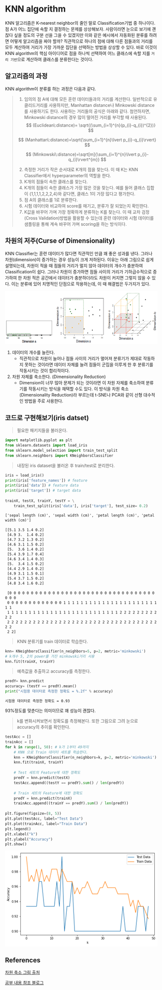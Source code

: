 # KNN algorithm

KNN 알고리즘은 K-nearest neighbor의 줄인 말로 Classification기법 중 하나이다. 점 A가 어느 집단에 속할 지 결정하는 문제를 상상해보자. 사람이라면 눈으로 보기에 괜찮다 싶을 정도의 구분 선을 그을 수 있겠지만 이와 같은 예시에서 자동화된 분류를 하려면 어떻게 알고리즘을 짜야 할까? 직관적으로 하나의 점에 대해 다른 점들과의 거리를 모두 계산하여 거리가 가장 가까운 집단을 선택하는 방법을 상상할 수 있다. 바로 이것이 KNN algorithm의 핵심 아이디어로 점을 하나씩 선택하여 어느 클래스에 속할 지를 `거리 기반`으로 계산하여 클래스를 분류한다는 것이다. 



## 알고리즘의 과정

KNN algorithm이 분류를 하는 과정은 다음과 같다.

> 1. 임의의 점 A에 대해 모든 훈련 데이터들과의 거리를 계산한다. 일반적으로 유클리드거리를 사용하지만, Manhattan distance나 Minkowski distance를 사용하기도 한다. 사용하는 거리들의 공식은 아래와 같다. 첨언하자면, Minkowski distance의 경우 많이 떨어진 거리를 부각할 때 사용된다.
>    $$
>    (Euclidean\:distance)= \sqrt{(\sum_{i=1}^{n}(p_{i}-q_{i})^{2})}
>    $$
>
> $$
> (Manhattan\:distance)=\sqrt{\sum_{i=1}^{n}\lvert p_{i}-q_{i}\rvert}
> $$
>
> $$
> (Minkowski\:distance)=\sqrt[m]{\sum_{i=1}^{n}\lvert p_{i}-q_{i}\rvert^{m}}
> $$
>
> 2. 측정한 거리가 작은 순서대로 K개의 점을 찾는다. 이 때 K는 KNN Classifier에서 hyperparameter의 역할을 한다.
> 3. K개의 점들이 속한 클래스를 찾는다.
> 4. K개의 점들이 속한 클래스가 가장 많은 것을 찾는다. 예를 들어 클래스 집합이 {1,1,1,1,2,2,2,4}와 같다면, 클래스 1이 가장 많다고 평가한다.
> 5. 점 A의 클래스를 1로 분류한다.
> 6. 시험 데이터와 비교하여 score를 매기고, 분류가 잘 되었는지 확인한다.
> 7. K값을 바꾸어 가며 가장 정확하게 분류하는 K를 찾는다. 이 때 교차 검정(Cross Validation)방법을 활용할 수 있는데 훈련 데이터와 시험 데이터를 샘플링을 통해 계속 바꾸어 가며 scoring을 하는 방식이다.





## 차원의 저주(Curse of Dimensionality)

KNN Classifier는 훈련 데이터가 많다면 직관적인 만큼 꽤 좋은 성과를 낸다. 그러나 차원(dimension)이 증가하는 경우 성능이 크게 저하된다. 이유는 아래 그림으로 쉽게 설명되는데, 차원이 적을 때 점들의 거리가 멀지 않아 데이터의 개수가 충분하여 Classification이 쉽다. 그러나 차원이 증가하면 점들 사이의 거리가 기하급수적으로 증가하여 한 차원 적은 공간에서 데이터가 충분하더라도 차원이 커지면 그렇지 않을 수 있다. 이는 분류에 있어 치명적인 단점으로 작용하는데, 이 때 해결법은 두가지가 있다.

![image-20200823004050494](markdown-images/image-20200823004050494.png)

1. 데이터의 개수를 늘린다.
   - 직관적으로 차원이 늘어나 점들 사이의 거리가 멀어져 분류기가 제대로 작동하지 못하는 것이라면 데이터 자체를 늘려 점들이 군집을 이루게 한 후 분류기를 작동시키는 것이 합리적이다.
2. 차원 자체를 축소한다. (Dimensionality Reduction)
   - Dimension이 너무 많아 문제가 되는 것이라면 이 차원 자체를 축소하여 분류기를 작동시키는 방식을 채택할 수도 있다. 이 방식을 차원 축소(Dimensionality Reduction)라 부르는데 t-SNE나 PCA와 같이 선형 대수적인 방법을 주로 사용한다.



## 코드로 구현해보기(iris datset)

> 필요한 패키지들을 불러온다.

```python
import matplotlib.pyplot as plt
from sklearn.datasets import load_iris
from sklearn.model_selection import train_test_split
from sklearn.neighbors import KNeighborsClassifier
```



> 내장된 iris dataset을 불러온 후 train/test로 분리한다.

```python
iris = load_iris()
print(iris['feature_names']) # feature
print(iris['data']) # feature data
print(iris['target']) # target data

trainX, testX, trainY, testY = \
	train_test_split(iris['data'], iris['target'], test_size= 0.2)
```

```
['sepal length (cm)', 'sepal width (cm)', 'petal length (cm)', 'petal width (cm)']

[[5.1 3.5 1.4 0.2]
 [4.9 3.  1.4 0.2]
 [4.7 3.2 1.3 0.2]
 [4.6 3.1 1.5 0.2]
 [5.  3.6 1.4 0.2]
 [5.4 3.9 1.7 0.4]
 [4.6 3.4 1.4 0.3]
 [5.  3.4 1.5 0.2]
 [4.4 2.9 1.4 0.2]
 [4.9 3.1 1.5 0.1]
 [5.4 3.7 1.5 0.2]
 [4.8 3.4 1.6 0.2]
 
 [0 0 0 0 0 0 0 0 0 0 0 0 0 0 0 0 0 0 0 0 0 0 0 0 0 0 0 0 0 0 0 0 0 0 0 0 0
 0 0 0 0 0 0 0 0 0 0 0 0 0 1 1 1 1 1 1 1 1 1 1 1 1 1 1 1 1 1 1 1 1 1 1 1 1
 1 1 1 1 1 1 1 1 1 1 1 1 1 1 1 1 1 1 1 1 1 1 1 1 1 1 2 2 2 2 2 2 2 2 2 2 2
 2 2 2 2 2 2 2 2 2 2 2 2 2 2 2 2 2 2 2 2 2 2 2 2 2 2 2 2 2 2 2 2 2 2 2 2 2
 2 2]
```



> KNN 분류기를 train 데이터로 학습한다.

```python
knn= KNeighborsClassifier(n_neighbors=5, p=2, metric='minkowski')
# k개수 5, 2의 power를 가진 minkowski거리 사용
knn.fit(trainX, trainY)
```



> 예측값을 추출하고 accuracy를 측정한다.

```python
predY= knn.predict
accuracy= (testY == predY).mean()
print("시험용 데이터로 측정한 정확도 = %.2f" % accuracy)
```

```
시험용 데이터로 측정한 정확도 = 0.93
```

93%정도를 맞춘다는 의미이므로 꽤 성능이 괜찮다.



> k를 변화시켜보면서 정확도를 측정해본다. 또한 그림으로 그려 눈으로 accuracy의 추이를 확인한다.

```python
testAcc = []
trainAcc = []
for k in range(1, 50): # k가 1부터 49까지
    # KNN 으로 Train 데이터 세트를 학습한다.
    knn = KNeighborsClassifier(n_neighbors=k, p=2, metric='minkowski')
    knn.fit(trainX, trainY)
    
    # Test 세트의 Feature에 대한 정확도
    predY = knn.predict(testX)
    testAcc.append((testY == predY).sum() / len(predY))
    
    # Train 세트의 Feature에 대한 정확도
    predY = knn.predict(trainX)
    trainAcc.append((trainY == predY).sum() / len(predY))

plt.figure(figsize=(8, 5))
plt.plot(testAcc, label="Test Data")
plt.plot(trainAcc, label="Train Data")
plt.legend()
plt.xlabel("k")
plt.ylabel("Accuracy")
plt.show()
```

![image-20200823005419537](markdown-images/image-20200823005419537.png)



## References

[차원 축소 그림 출처](https://www.researchgate.net/figure/The-curse-of-dimensionality-a-11-objects-in-one-unit-bin-b-6-objects-in-one-unit-bin_fig1_264823819)

[공부 내용 참조 블로그](https://blog.naver.com/chunjein)

